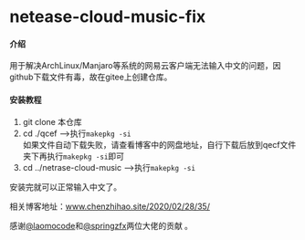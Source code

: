 # netease-cloud-music-fix

#### 介绍
用于解决ArchLinux/Manjaro等系统的网易云客户端无法输入中文的问题，因github下载文件有毒，故在gitee上创建仓库。


#### 安装教程

1.  git clone 本仓库
2.  cd ./qcef -->执行`makepkg -si`  
    如果文件自动下载失败，请查看博客中的网盘地址，自行下载后放到qecf文件夹下再执行`makepkg -si`即可
3.  cd ../netrase-cloud-music -->执行`makepkg -si`

安装完就可以正常输入中文了。

相关博客地址：www.chenzhihao.site/2020/02/28/35/

感谢[@laomocode](https://gitee.com/laomocode)和[@springzfx](https://github.com/springzfx)两位大佬的贡献 。
